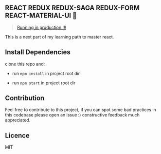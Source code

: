 ## REACT REDUX REDUX-SAGA REDUX-FORM REACT-MATERIAL-UI :tada:

> [Running in production !!!](http://simple-weather.marko.ml/)

This is a next part of my learning path to master react.

## Install Dependencies

clone this repo and:

* run `npm install` in project root dir

* run `npm start` in project root dir

## Contribution

Feel free to contribute to this project, if you can spot some bad practices in this codebase please open an issue :) constructive feedback much appreciated.

## Licence

MIT
